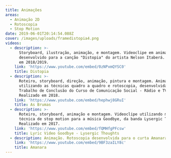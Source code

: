 ```yaml
---
title: Animações
areas:
  - Animação 2D
  - Rotoscopia
  - Stop Motion
date: 2019-06-01T20:14:54.088Z
cover: /images/uploads/framedistopia4.png
videos:
  - description: >-
      Storyboard, ilustração, animação, e montagem. Videoclipe em animação 2d
      desenvolvido para a canção "Distopia" do artista Nelson Itaberá. Realizado
      em 2018/2019.
    link: 'https://www.youtube.com/embed/0zNPxmQYSC0'
    title: Distopia
  - description: >-
      Roteiro, storyboard, direção, animação, pintura e montagem. Animação
      utilizando as técnicas quadro a quadro e rotoscopia, desenvolvida como
      Trabalho de Conclusão do Curso de Comunicação Social - Rádio e TV.
      Realizado em 2018. 
    link: 'https://www.youtube.com/embed/hephwj8GRuI'
    title: As Brumas
  - description: >-
      Roteiro, storyboard, animação e montagem. Videoclipe utilizando massinha e
      técnica de stop motion para a música Goodbye, da banda Lysergic Thoughts.
      Realizado em 2017.
    link: 'https://www.youtube.com/embed/fQMHfgPFcsw'
    title: Lyric Video Goodbye - Lysergic Thoughts
  - description: Animação. Rotoscopia desenvolvida para o curta Amanara. Realizado em 2017.
    link: 'https://www.youtube.com/embed/9BF3zaILY8c'
    title: Amanara
---
```


